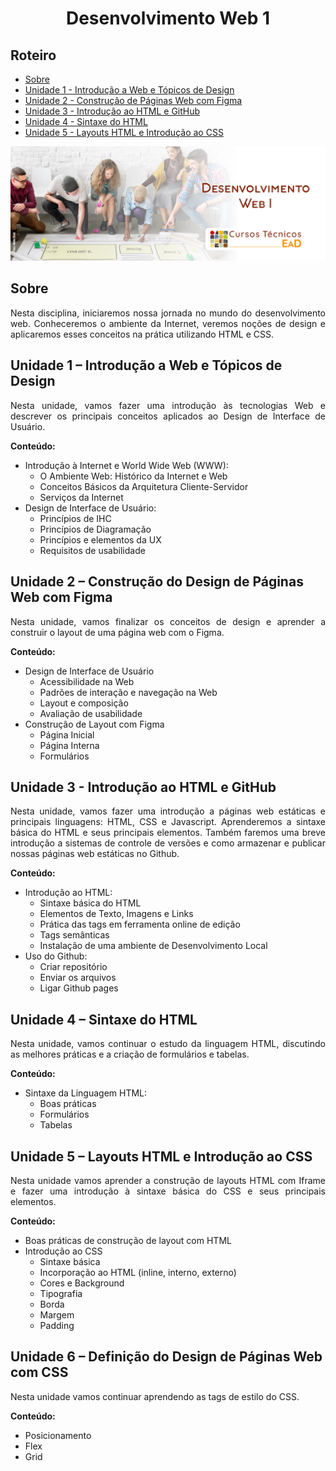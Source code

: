 <h1 align="center">
  Desenvolvimento Web 1
</h1>

## Roteiro

<ul>
  <li>
    <a href="#sobre">Sobre</a>
  </li>
  <li>
    <a href="#unidade-1--introdução-a-web-e-tópicos-de-design">Unidade 1 - Introdução a Web e Tópicos de Design</a>
  </li>
  <li>
    <a href="#unidade-2--construção-do-design-de-páginas-web-com-figma">Unidade 2 - Construção de Páginas Web com Figma</a>
  </li>
  <li>
    <a href="#unidade-3---introdução-ao-html-e-github">Unidade 3 - Introdução ao HTML e GitHub</a>
  </li>
  <li>
    <a href="#unidade-4--sintaxe-do-html">Unidade 4 - Sintaxe do HTML</a>
  </li>
  <li>
    <a href="#unidade-5--layouts-html-e-introdução-ao-css">Unidade 5 - Layouts HTML e Introdução ao CSS</a>
  </li>
</ul>

![Banner de Apresentação do Repositório da Disciplina de Desenvolvimento Web 1 do Curso Técnico em Informática para Internet do IFCE.](./assets/Banner.jpg)

## Sobre

<p align="justify">
  Nesta disciplina, iniciaremos nossa jornada no mundo do desenvolvimento web. Conheceremos o ambiente da Internet, veremos noções de design e aplicaremos esses conceitos na prática utilizando HTML e CSS.
</p>

## Unidade 1 – Introdução a Web e Tópicos de Design

<p align="justify">
  Nesta unidade, vamos fazer uma introdução às tecnologias Web e descrever os principais conceitos aplicados ao Design de Interface de Usuário.
</p>

**Conteúdo:**

- Introdução à Internet e World Wide Web (WWW):
  - O Ambiente Web: Histórico da Internet e Web
  - Conceitos Básicos da Arquitetura Cliente-Servidor
  - Serviços da Internet
- Design de Interface de Usuário:
  - Princípios de IHC
  - Princípios de Diagramação
  - Princípios e elementos da UX
  - Requisitos de usabilidade

## Unidade 2 – Construção do Design de Páginas Web com Figma

<p align="justify">
  Nesta unidade, vamos finalizar os conceitos de design e aprender a construir o layout de uma página web com o Figma.
</p>

**Conteúdo:**

- Design de Interface de Usuário
  - Acessibilidade na Web
  - Padrões de interação e navegação na Web
  - Layout e composição
  - Avaliação de usabilidade
- Construção de Layout com Figma
  - Página Inicial
  - Página Interna
  - Formulários

## Unidade 3 - Introdução ao HTML e GitHub

<p align="justify">
  Nesta unidade, vamos fazer uma introdução a páginas web estáticas e principais linguagens: HTML, CSS e Javascript. Aprenderemos a sintaxe básica do HTML e seus principais elementos. Também faremos uma breve introdução a sistemas de controle de versões e como armazenar e publicar nossas páginas web estáticas no Github.
</p>

**Conteúdo:**

- Introdução ao HTML:
  - Sintaxe básica do HTML
  - Elementos de Texto, Imagens e Links
  - Prática das tags em ferramenta online de edição
  - Tags semânticas
  - Instalação de uma ambiente de Desenvolvimento Local
- Uso do Github:
  - Criar repositório
  - Enviar os arquivos
  - Ligar Github pages

## Unidade 4 – Sintaxe do HTML

<p align="justify">
  Nesta unidade, vamos continuar o estudo da linguagem HTML, discutindo as melhores práticas e a criação de formulários e tabelas.
</p>

**Conteúdo:**

- Sintaxe da Linguagem HTML:
  - Boas práticas
  - Formulários
  - Tabelas

## Unidade 5 – Layouts HTML e Introdução ao CSS

<p align="justify">
  Nesta unidade vamos aprender a construção de layouts HTML com Iframe e fazer uma introdução à sintaxe básica do CSS e seus principais elementos.
</p>

**Conteúdo:**

- Boas práticas de construção de layout com HTML
- Introdução ao CSS
  - Sintaxe básica
  - Incorporação ao HTML (inline, interno, externo)
  - Cores e Background
  - Tipografia
  - Borda
  - Margem
  - Padding

## Unidade 6 – Definição do Design de Páginas Web com CSS

<p align="justify">
  Nesta unidade vamos continuar aprendendo as tags de estilo do CSS.
</p>

**Conteúdo:**

- Posicionamento
- Flex
- Grid

